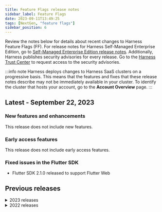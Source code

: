 ```yaml
---
title: Feature Flags release notes
sidebar_label: Feature Flags
date: 2023-09-11T13:49:25
tags: [NextGen, "feature flags"]
sidebar_position: 6
---
```


<DocsButton icon = "fa-solid fa-square-rss" text="Subscribe via RSS" link="/release-notes/feature-flags/rss.xml" />

Review the notes below for details about recent changes to Harness Feature Flags (FF). For release notes for Harness Self-Managed Enterprise Edition, go to [Self-Managed Enterprise Edition release notes](/release-notes/self-managed-enterprise-edition). Additionally, Harness publishes security advisories for every release. Go to the [Harness Trust Center](https://trust.harness.io/?itemUid=c41ff7d5-98e7-4d79-9594-fd8ef93a2838&source=documents_card) to request access to the security advisories.


:::info note
Harness deploys changes to Harness SaaS clusters on a progressive basis. This means that the features and fixes that these release notes describe may not be immediately available in your cluster. To identify the cluster that hosts your account, go to the **Account Overview** page. 
:::

## Latest - September 22, 2023

### New features and enhancements

This release does not include new features.

### Early access features

This release does not include early access features.

### Fixed issues in the Flutter SDK

- Flutter SDK 2.1.0 released to support Flutter Web

## Previous releases

<details>
<summary>2023 releases</summary>

#### Sept 22, 2023

##### New features and enhancements

This release does not include new features.

##### Early access features

This release does not include early access features.

##### Feature Flags server

- Fixed incorrect flag casing prev enting evaluation (FFM-9416)
- Active environment was not persisting when clicking to target pages (FFM-8053)

#### Sept 11, 2023

##### New features and enhancements

This release does not include new features.

##### Early access features

This release does not include early access features.

##### Fixed issues in the Javascript SDK

- Changing evaluation handling for Flutter Web. (FFM-8963)

#### Sept 08, 2023

##### New features and enhancements

This release does not include new features.

##### Early access features

This release does not include early access features.

##### Fixed issues in the iOS SDK

- Fix runtime failure when target is nil. (FFM-9282)

#### Sept 06, 2023

##### New features and enhancements

This release does not include new features.

##### Early access features

This release does not include early access features.

##### Fixed issues in the Java SDK

- Standardized SDK error codes. (FFM-8148)
- Removed dependencies Guava and MapDB. (FFM-8840)
- Added retry enhancements to authentication failures. (FFM-8150)
- Local connector now creates a metrics folder. (FFM-4023)

#### August 24, 2023

##### New features and enhancements

This release does not include new features.

##### Early access features

This release does not include early access features.

##### Fixed issues in the Apex SDK

Released Apex SDK 0.1.2 - Avoid loading all flag/target segment config into two cache keys, instead use a key per item, so we don’t exceed SFDC account limits and get cache.ItemSizeLimitExceededException (FFM-9071)

#### August 24, 2023

##### New features and enhancements

This release does not include new features.

##### Early access features

This release does not include early access features.

### Fixed issues in the Apex SDK

Released Apex SDK 0.1.2 - Avoid loading all flag/target segment config into two cache keys, instead use a key per item, so we don’t exceed SFDC account limits and get cache.ItemSizeLimitExceededException (FFM-9071)

#### August 24, 2023

##### New features and enhancements

This release does not include new features.

##### Early access features

This release does not include early access features.

##### Fixed issues in the React Client SDK

Released React Client 1.5.0 - bumped JavaScript SDK version to 1.15.0 (FFM-9133)

#### August 23, 2023

##### New features and enhancements

This release does not include new features.

##### Early access features

This release does not include early access features.

##### Fixed issues in the Javascript SDK

* If the SDK was being suspended while inside a mobile app in a webview, our SDK didn't support this usecase and required workarounds. (FFM-8176)

* Removed a third-party SSE library causing event-handling errors. (FFM-8855)

#### August 23, 2023

##### New features and enhancements

This release does not include new features.

##### Early access features

This release does not include early access features.

##### Fixed issues in the Ruby SDK

The Ruby SDK did not handle the 'IN' operator correctly. If a target group used the 'IN' operator in a rule, then that rule would fail to evaluate correctly. This could lead to the wrong variation being served to a target. The SDK has been updated to correctly handle IN operators for target group rules.(FFM-8670)

#### August 22, 2023

##### New features and enhancements

This release does not include new features.

##### Early access features

This release does not include early access features.

##### Fixed issues in the Node SDK

Previously when using waitForInitialization, if the SDK encountered an authentication failure, it neither resolved nor rejected the promise. This could potentially lead to a Node.js process termination with an exit code of 0 when no operations were performed outside the asynchronous function block where it was called. The SDK now correctly rejects the promise in the event of an authentication failure. This rejection will provide error details. (FFM-9055)

#### August 15, 2023

##### New features and enhancements

This release does not include new features.

##### Early access features

This release does not include early access features.

##### Fixed issues in the Ruby SDK

This release fixes an error where "Starts With" target group rules did not receive data in the correct format to be processed by the Ruby SDK. (FFM-9036)

#### August 10, 2023

##### New features and enhancements

This release does not include new features.

##### Early access features

This release does not include early access features.

##### Feature Flags server, version 1.1079.0

* Improved cache store handling for pre-evaluations (FFM-8904)
* Added an infrequent error caused by a panic during flag deletion (FFM-8973)
* Automatically disable Git sync if flags.yml can not be found (FFM-8955)
* Automatically time out if events take too long to send, rather than hanging indefinitely (FFM-8932)
* Added additional test coverage for target attributes with IN clauses (FFM-8706)
* Mark a flag as stale if the Flag previously had evaluations but has not in 60 days (FFM-8790)

#### August 10, 2023

##### New features and enhancements

This release does not include new features.

##### Early access features

This release does not include early access features.

##### Fixed issues in the Feature Flags UI

* Previously, the Feature Flags modal screen disappeared when the user clicked in the background, which caused the data to disappear. This issue has been fixed. (FFM-8770)

* Previously, on the flag details page, if all target groups were assigned to rules, the Percentage Rollout target groups selection would disappear. This issue has been fixed. (FFM-8841)

* Previously, when creating a flag targeting rule, using autocomplete search for a target group could remove target groups from other rules within the same flag. This issue has been fixed. (FFM-8680)

#### August 4, 2023

##### What's new

This release does not include new features.

##### Early access

This release does not include early access features.

##### Fixed issues

###### Feature Flags UI

* Previously, the permission to create a feature flag was required across all environments. This restriction has been removed. (FFM-8724)

* Previously, when users selected **All Environments** from the **Environments** dropdown menu, then refreshed the page or went to another page, the **Back** button didn't return the user to the All Environments page. This issue has been resolved. (FFM-8012)

#### August 3, 2023

##### What's new

This release does not include new features.

##### Early access

This release does not include early access features.

##### Fixed issues

###### Feature Flags server, version 1.1078.1

* Due to an error with gitSync logic on environment creation, the activation for the new environment did not get properly created when GitSync was enabled. (FFM-8812) 
  
  To resolve this, we:
  - Fixed the gitSync function for newly created environment.
  - Added gitSync for deleted environments. 

* Sending a GET request to the /targets/${IDENTIFIER} endpoint returned a 200 error code, even if the target didn't exist. This error code has been changed to 404. (FFM-8810)

* Previously, a multivareate flag's variation values had an erroneous maximum limit of 2704 bytes, with a poor error message if this was exceeded. 
This limit has been raised to 25000 bytes, with a clear error message if this is exceeded. (FFM-8660)

* Targets sent by the server-side SDKs were not being updated in the database. This meant if a sever-side target changed, while evaluations worked as expected, the updated attributes were not shown in the UI. This fix ensures targets are correctly upserted. (FFM-8600)


#### July 27, 2023

##### What's new

#### Feature Flags UI

* When specifying percentages for a rollout, the UI now provides feedback while you edit to let you know the percentage that requires assignment. (FFM-8085)

##### Early access

This release does not include early access features.

##### Fixed issues

###### Feature Flags UI

* Fixed an issue where the API call was triggered twice in the front end when creating a flag. (FFM-8192)

#### July 24, 2023

##### What's new

This release does not include new features.

##### Early access

This release does not include early access features.

##### Fixed issues

###### Feature Flags SDKs

The **Ruby** server SDK has been updated to version **1.1.3** with the following updates.

* Fixed an issue where if no attributes were given in the target, the SDK sometimes threw a TypeError exception when processing rules. (FFM-8725)

#### July 21, 2023

##### What's new

This release does not include new features.

##### Early access

This release does not include early access features.

##### Fixed issues

###### Feature Flags SDKs

The **Android** client SDK has been updated to version **1.1.3** with the following updates.

* The SDK's cache has been rewritten to improve its stability. (FFM-8630)

* The gradle wrapper has been included in the SDK repository so that users can build without having to install gradle. (FFM-7868)

#### July 20, 2023

##### What's new

This release does not include new features.

##### Early access

This release does not include early access features.

##### Fixed issues

###### Feature Flags SDKs

* The **.NET** server SDK has been updated to version **1.1.9** with the following update.

  * Fixed an issue where using the relay proxy caused the SDK to crash. (FFM-8686)

* The **Ruby** server SDK has been updated to version **1.1.2** with the following update.

  * There was an issue where if a feature flag was configured to use a custom attribute with the `IN` operator clause, the `IN` operator didn't work correctly. This issue has been fixed. (FFM-8670)

#### July 19, 2023

##### What's new

This release does not include new features.

##### Early access

This release does not include early access features.

##### Fixed issues

###### Feature Flags server

The Feature Flags server has been updated to version **1.1077.0** with the following updates.

* Previously, the developer count reported under the Feature Flags license usage page (**Account Settings > Subscriptions > Feature Flags > License Count**) included a 'System' user that should not be counted towards the customer's total count of developers. This fix excludes the 'System' user from the count. (FFM-8658)

* Previously, targets sent by the server-side SDKs were not being updated in the database. This meant if a server-side target changed, evaluations worked as expected, but the updated attributes were not shown in the UI. This fix ensures targets are correctly updated. (FFM-8600)

#### July 18, 2023

##### What's new

This release does not include new features.

##### Early access

This release does not include early access features.

##### Fixed issues

###### Feature Flags SDKs

The **Android** client SDK has been updated to version **1.1.2** with the following update.

* There was an issue where the python SDK failed when connecting to the proxy. When connecting to Harness SaaS, the SDK extracts the `accountID` from the auth response and adds it to a header in all future requests. The `accountID` is not availabe to the SDK when connecting to the proxy, so it failed due to its absence. This fix ensures the SDK skips the header if `accountID` does not exist. (FFM-8686)

#### July 17, 2023

##### What's new

This release does not include new features.

##### Early access

This release does not include early access features.

##### Fixed issues

###### Feature Flags SDKs

The **Python** server SDK has been updated to version **1.2.2** with the following update.

* Fixed an issue where the SDK was crashing when used with the relay proxy. (FFM-8544)

#### July 14, 2023

##### What's new

This release does not include new features.

##### Early access

This release does not include early access features.

##### Fixed issues

###### Feature Flags SDKs

The **Node.js** server SDK has been updated to version **1.3.1** with the following updates.

* Previously, calling waitForInitialization was resolving before the SDK was fully initialized, leading to default values being served until initialization completes. This issue has been fixed. (FFM-8615)

#### July 13, 2023

##### What's new

This release does not include new features.

##### Early access

This release does not include early access features.

##### Fixed issues

#### Feature Flags server

The Feature Flags server has been updated to version **1.1076.0** with the following updates.

* Fixed an issue where the query parameter `identifier` in the API `https://app.harness.io/gateway/cf/admin/segments` did not work correctly. (FFM-8298)

* The flag pipeline was not updating the build number. This issue has been fixed. (FFM-8140)

* Target attributes were not updating on conflict. This issue has been fixed. (FFM-8549, ZD 46770)

#### July 4, 2023

##### What's new

This release does not include new features.

##### Early access

This release does not include early access features.

##### Fixed issues

###### Feature Flags SDKs

* The **Java** server SDK has been updated to version **1.2.4** with the following update.

  * Fixed an issue where, if a flag had prerequisite flags configured, only the first prerequisite flag was being processed and the remaining were being ignored. (FFM-6412)

The **Python** server SDK has been updated to version **1.2.1** with the following update.

  * The SDK incorrectly logged low level debug information as errors. This issue has been fixed. (FFM-8544)

#### July 3, 2023

##### What's new

This release does not include new features.

##### Early access

This release does not include early access features.

##### Fixed issues

##### Feature Flags SDKs

* The **Erlang** server SDK has been updated to version **2.0.1** with the following update.

  * Some SDK dependencies were not included in releases created by `mix`. This issue has been fixed. (FFM-8364)

* The **Android** client SDK has been updated to version **1.1.1** with the following updates.

  * Removed the following error, which is reported by Gradle's Lint task. (FFM-8551)

    `checkClientTrusted is empty, which could cause insecure network traffic due to trusting arbitrary TLS/SSL certificates presented by peers`

  * Added `Harness-SDK-Info`, `Harness-EnvironmentID` and `Harness-AccountID` HTTP headers to outbound HTTP connections. (FFM-7037)

* The **iOS** client SDK has been updated to version **1.1.0** with the following updates.

  * The following methods now have an alternative overloaded version that allows you to get the result of the flag directly in the return value, without the need to provide a closure block. (FFM-8056)

    * stringVariation()
    * boolVariation()
    * numberVariation()
    * jsonVariation()

  * Added TLS support for custom/private certs in the iOS SDK for config, stream and metric endpoints. (FFM-7015)

    The CfConfigurationBuilder now has new methods for taking a list of X.509 certificate authority (CA) certs. This list must also include any intermediate CAs the Apple security APIs may need to resolve the full trust chain. 

    For custom certificates, you must also ensure that the Subject Alternative Names (SANs) are set up correctly in the CA for domain name validation to pass.

    The new function setTlsTrustedCAs() takes a list of X.509 CA certificates in PEM format, which will be used to verify the server's web cert sent during TLS handshake. Each PEM certificate must include the BEGIN/END CERTIFICATE headers.

  * Made the following improvements. (FFM-8045)

    *  Added standardized SDK error codes for events such as initialization, authentications, etc. For a full list, go to [Troubleshooting](/docs/feature-flags/ff-sdks/client-sdks/ios-sdk-reference#troubleshooting).
    * Added general improvements to logging statements, reducing verbose logging to the console. 
    * Added support for configurable custom loggers. For code examples, go to the [SDK repository](https://github.com/harness/ff-ios-client-sdk/blob/main/docs/further_reading.md#custom-loggers).

  * Added retries for the authentication, and other endpoints. Network timeouts and certain HTTP error codes will be retried with a random delay up to 3 times. (FFM-8049)

  * Added a new API, refreshEvaluations(), that can be called by a mobile app coming to the foreground to update any SSE events that were missed while the app was suspended. (FFM-8160)

  * It is no longer necessary to call registerEventsListener() to start listening to events—calling initlialize() should be enough. (FFM-8106)

  * When a target group is created Harness sends an event to connected SDKs to refetch all flags. The IOS SDK previously didn't do this refetch, and now does. (FFM-8137)

  * Previously, when a target group event was received the SDK fetched all flags, but did not return an event so that apps could be updated accordingly. With this fix, in this case, the SDK returns the onPolling event after all flags are fetched. (FFM-8174)

  * Added `Harness-SDK-Info`, `Harness-EnvironmentID` and `Harness-AccountID` HTTP headers to outbound HTTP connections. (FFM-8048)

#### June 30, 2023

##### What's new

This release does not include new features.

##### Early access

This release does not include early access features.

##### Fixed issues

###### Feature Flags SDKs

The **Erlang** server SDK has been updated to version **2.0.0** with the following updates.

:::caution
The following are breaking changes for Erlang applications only.  

* Due to a new dependency on a murmur3 hashing library implemented in Elixir, the following is now required to use the SDK in Erlang applications:

  * Elixir version 1.13.4 or above must be installed on your build system when compiling your application.

  * Rebar3 `rebar_mix` must be installed in your Rebar3 plugins.

  For full details, go to [Install the SDK for Erlang applications](/docs/feature-flags/ff-sdks/server-sdks/erlang-sdk-reference/#for-erlang-applications).

This update does not affect Elixir applications, and no further action is required for Elixir applications upon upgrading to this version of the SDK.
:::

These changes are part of issue FFM-8364:

* Enhancement: Implemented retry logic for authentication, polling, and metrics services for resilience and fault tolerance.
* Enhancement: Changed supervisor restart intensity from 1 restart in 5 seconds to 4 restarts in 5 seconds.
* The murmur3 nif library has been replaced by pure Elixir library.

#### June 28, 2023

##### What's new

###### Feature Flags UI

* On the **Feature Flags** page, when viewing the state of flags across all environments, the flag status column now scrolls all the rows as one. This makes it easier to view flag and environment states on one screen. (FFM-7643)

##### Early access

This release does not include early access features.

##### Fixed issues

###### Feature Flags SDKs

The **Python** server SDK has been updated to version **1.2.0** with the following updates. (FFM-8300)

  * To improve performance, the SDK now sends targets to the metrics service in batches of 1000. Up to 200 batches, or 200K unique targets, can be sent in the metrics window. This is not user-configurable, and is controlled through the SDK. For more information, go to [Feature Flag FAQs](/docs/faqs/harness-feature-flag-faqs#how-does-the-metric-aggregatebatch-the-data-before-sending-it-to-harness).

  * The SDK no longer allows `events_sync_interval` to be set below 60 seconds. If it is, the value defaults to 60 seconds.

#### June 26, 2023

##### What's new

This release does not include new features.  

##### Early access

This release does not include early access features.

##### Fixed issues

###### Feature Flags SDKs

The **Node.js** server SDK has been updated to version **1.3.0** with the following updates.

* The following changes are included in issue number FFM-8289:

  * Added validation to the JWT token returned by the Feature Flags authentication service.
  * Previously, if the SDK failed to authenticate with the Feature Flags service, the SDK crashed. With this fix, the SDK now logs a warning and serves the default variations you provided in your evaluation calls.
  * Added a list of codes that are logged for each lifecycle event of the SDK, such as initialization, authentication, and so on. For a full list of codes, go to [Troubleshooting](/docs/feature-flags/ff-sdks/server-sdks/node-js-sdk-reference#troubleshooting).


#### June 22, 2023

##### What's new

This release does not include new features.  

##### Early access

This release does not include early access features.

##### Fixed issues

###### Feature Flags SDKs

The **JavaScript** client SDK has been updated to version **1.14.0** with the following update.

* Added a new function, `refreshEvaluations()`, which can be called to programmatically trigger a full refetch of evaluations from the server. (FFM-8141)

#### June 21, 2023

##### What's new

This release does not include new features.  

##### Early access

This release does not include early access features.

##### Fixed issues

###### Feature Flags server/UI

The **FF server** has been updated to version **1.1075.0** with the following updates.

* The Activity tab on the flag detail page was sometimes slow to load on flags with many (hundreds) of historical changes. This has been resolved, and this tab's loading times are improved. (FFM-8256)

* On the flag detail page, Flag Pipeline tab, the pipeline execution list was sorted with most recent executions last. This ordering has been reversed so that the most recent pipeline executions are shown first. This allows pending executions to be viewed at the top.

* Where users had multiple target rules, in certain circumstances users couldn't delete these rules when the wrong IDs were returned. This fix addresses the problem of the incorrect IDs being returned, and ensures the targets can be removed.

###### Feature Flags SDKs

The **Python** server SDK has been updated to version **1.1.16** with the following updates.

* Previously, if the SDK evaluated flags with a large amount of targets (tens of thousands), the SDK could encounter `read_timeout` errors. This fix increases the HTTP timeout of the SDK, and imposes a limit of 50,000 on the number of targets that can be sent to the UI. (FFM-8231)

  **Known issue** - We are working on resolving the following issue in a future version:

  * During a metrics interval, if you evaluate flags with more than 50,000 unique targets (based on identifier, name and attributes), then only the first 50,000 targets get sent in the request to the metrics API. This means that the targets that are not included in the request do not appear in the UI, but when they are included in evaluations during subsequent metrics intervals, they will be correctly registered in the UI.

#### June 19, 2023

##### What's new

###### Feature Flags UI

* In the onboarding flow, we added a new button and text box for a new project when there are no environments created. (FFM-7393)

##### Early access

This release does not include early access features.

##### Fixed issues

###### Feature Flags UI

* The view in the modal screen for setting up GitEx was not wide enough to show appropriate errors. This issue has been fixed. (FFM-7311)

* The Create a new flag button did not behave as expected on the onboarding screen if there were existing flags. This issue has been fixed. (FFM-8019)

###### Feature Flags SDKs

* The **Java** server SDK has been updated to version **1.2.3** with the following updates.

  * There were reports of customers having difficulty running the SDK because of a missing dependency, `oksse`. Unless users have the JitPack repo in their POM/Gradle file, they are likely to have this problem at compile time. With this fix, we've removed the `oksse` dependency and now use `okhttp-sse` instead. (FFM-5915)

  * Added `Harness-SDK-Info`, `Harness-EnvironmentID` and `Harness-AccountID` HTTP headers to outbound HTTP connections. (FFM-7037)

  * Updated the `maven-model` dependency to version 3.5.0 to remove the CVE-2022-4245 vulnerability. (FFM-8133)

  * Updated to the latest version of Guava, 32.0.1-jre, to remove security issues. (FFM-8233)

* The **Android** client SDK has been updated to version **1.1.0** with the following updates.

  * Added a new API to allow SDK users to provide a trusted TLS CA certificate for connecting to Feature Flag services with private root CAs. (FFM-7008)

  * Added `Harness-SDK-Info`, `Harness-EnvironmentID` and `Harness-AccountID` HTTP headers to outbound HTTP connections. (FFM-7037)

  * Fixed broken links in the first time setup documentation. (FFM-7867)

* The **.NET** server sdk has been updated to version **1.1.8** with the following updates.

  * Added additional headers to SDK HTTP requests for better analytics. (FFM-7477)

  * Reworked metrics caching to use a map instead of a queue. This improves memory usage and performance. (FFM-7475)

  * We now send the SDK version information with the metrics payload for better analytics and tracking. (FFM-6904)

  * Added logging when a default evaluation is served. (FFM-7473)

  * Standardized and improved Logging across the SDK. (FFM-7472)

  * Fixed error handling when a null target is passed in. (FFM-8128)

#### June 14, 2023

##### What's new

###### Feature Flags SDKs

Updated the ff-flutter-client-sdk version 2.0.0 to use null safety. (FFM-8222)

Flutter 2.0 and Dart 2.12 and later are required. For more information, go to [Sound null safety](https://dart.dev/null-safety) in the Dart documentation.

##### Early access

This release does not include early access features.

##### Fixed issues

#### Feature Flags SDKs

Updated the ff-erlang-server-sdk to version 1.1.0 to add an optional logging configuration option so that the logging level can be set for the SDK. (FFM-8217)

If this option is not set, the SDK uses the default log level of `warning`. To see an example logging configuration, go to [the SDK readme](https://github.com/harness/ff-erlang-server-sdk/blob/main/README.md#set-logging-level).

#### June 9, 2023

##### What's new

###### Feature Flags SDKs

* To aid in debugging, we added a list of codes logged for each lifecycle of the SDK. (FFM-7363)

  Some of the lifecycle events these codes cover are:

  * Initialization
  * Authentication
  * Polling
  * Streaming
  * Evaluation
  * Metrics
  * Close

For a full list of codes, go to [Troubleshooting](/docs/feature-flags/ff-sdks/server-sdks/python-sdk-reference/#troubleshooting).

##### Early access

This release does not include early access features.

##### Fixed issues

###### Feature Flags SDKs

The **Python** server SDK has been updated to version **1.1.15** with the following update.

* Previously, the SDK crashed if `client.close()` was called at any point before a stream event was sent to the SDK. With this fix, the SDK closes all threads correctly. (FFM-7363)

###### Feature Flags UI

* In the user onboarding flow, the Create a New Flag button did not behave as expected. This issue has been fixed. (FFM-8019)

* Previously, a user could select Feature Flags in Harness without having a license, and would then get a 404 error. Now, users only see the FF module if they have an active license (including a free license). (FFM-8002)

* Previously, there was an edge case where an extremely large number of pages in a UI listing could cause performance degradation. This issue has been fixed, and page numbering is now disabled if the page count exceeds 1000 pages. (FFM-7993)

* There was an issue where toggling between the Targets and Target Groups pages caused the new page to re-render. This issue has been fixed. (FFM-7965)

#### June 8, 2023

##### What's new

###### Feature Flags SDKs

The **React** client SDK has been updated to version **1.4.0** with the following enhancements. (FFM-6920)

* Added a new [useFeatureFlagsLoading](https://github.com/harness/ff-react-client-sdk#usefeatureflagsloading) hook to allow apps to react to changing of loading state.

* Added a new [TestWrapper](https://github.com/harness/ff-react-client-sdk#testing-with-jest) testing component to allow easy mocking of the network portion of the SDK for use in [Jest](https://github.com/harness/ff-react-client-sdk#testing-with-jest) unit tests.


##### Early access

This release does not include early access features.

##### Fixed issues

###### Feature Flags SDKs

The **React** client SDK has been updated to version **1.4.0** with the following updates. (FFM-6920)

* Updated the included JavaScript SDK from version 1.10.0 to version 1.13.0.

* Refactored all hooks and Higher Order Components (HOCs) to ensure proper triggering of metrics.

#### June 7, 2023

##### What's new

This release does not include new features. 

##### Early access

This release does not include early access features.

##### Fixed issues

###### Feature Flags SDKs

* The **Node.js** server SDK has been updated to version **1.2.17** with the following update.

  * Previously, when `client.close()` was called, the SSE stream was not terminated. This fix ensures that the SSE stream is properly terminated. (FFM-8116)

#### June 5, 2023

##### What's new

###### Feature Flags SDKs

* The **Python** server SDK has been updated to version **1.14** with the following updates.

  * The SDK now sends extra headers to backend requests to aid in diagnostics. (FFM-7362)

  * The SDK now retries on failed client authentication requests for specific HTTP errors. If client authentication fails, the SDK serves the default values you provide in `variation` calls. (FFM-7177)

##### Early access

This release does not include early access features.

##### Fixed issues

This release does not include fixed issues.

#### June 1, 2023

##### What's new

This release does not include new features.

##### Early access

This release does not include early access features.

##### Fixed issues

###### Feature Flags UI

* Previously, display of the FF module depended on an internal Harness feature flag. Now, display of the FF module is instead based on having an active license (including 'free'). (FFM-7866)

* Previously when a new user was onboarding in the Feature Flags page, when they selected **Get Started**, they saw a dropdown of flags, even though they hadn't created any flags yet. Now, when users do not have any existing flags, they see a text box that prompts them to create one.

###### Feature Flags SDKs

* The **iOS** client SDK has been updated to version **1.0.4** with the following updates.

  * Fixed the stream connection to have a read timeout of 60 seconds. This enables stale connections to be detected and closed, and retries to be started for polling/SSE connections. (FFM-8051)
  * Fixed a nil pointer dereference bug that caused the SDK to crash under certain conditions. (FFM-8034)

#### May 25, 2023

##### What's new

This release does not include new features.

##### Early access

This release does not include early access features.

##### Fixed issues

###### Feature Flags server

The **FF server** has been updated to version **1.1071.0** with the following updates.

* For customers with a large volume of targets (in the millions), the Target page load time could be slow. Harness has introduced additional indexes to improve the response time of this page. (FFM-7988)

* There was an issue when Git Sync was first configured, a sync was not attempted until a flag was changed or a new one was created. With this fix, a sync is immediately attempted when you configure Git Sync, and the existing flags in your project are backed up to the remote file. (FFM-7681)

###### Feature Flags SDKs

The **Python** server SDK has been updated to version **1.1.12** with the following update.

*  There was an issue where if an error occurred when processing a new stream event, the SDK could potentially log a blank string. This issue has been fixed and the SDK now logs these errors correctly. (FFM-8015)

#### May 24, 2023

##### What's new

This release does not include new features.

##### Early access

This release does not include early access features.

#### Feature Flags SDKs

The **Python** server SDK has been updated to version **1.1.11** with the following update.

* Fixed an issue where the SDK was not evaluating flags with multiple and/or nested prerequisites correctly.

#### May 23, 2023

##### What's new

This release does not include new features.

##### Early access

This release does not include early access features.

##### Fixed issues

###### Feature Flags UI

* The toggle for turning Git Sync on and off was causing the branch settings menu to disappear and display the **Set Up Git Sync** button incorrectly. This issue has been fixed. (FFM-7786)
* The Target and Target Group pages reported successful save and edit operations before the operations completed. This issue has been fixed. (FFM-7609)

#### May 22, 2023

##### What's new

This release does not include new features.

##### Early access

This release does not include early access features.

##### Fixed issues

###### Feature Flags SDKs

The **Ruby** server SDK has been updated to version **1.1.1** with the following updates.

* Fixed evaluator logic. Before, if a target group had multiple clauses, all clauses had to evaluate to true for the entire condition to be true. This logic has been changed to match that of other SDKs. Now only one condition clause needs to be true. (FFM-6503)

* Certain log messages will now be coded with a unique 4-digit number to help identify issues across SDKs. (FFM-7324)
  
  Response code patterns for each SDK stage are:
  * Initialization - 1xxx
  * Auth - 2xxx
  * Close - 3xxx
  * Polling - 4xxx
  * Streaming - 5xxx
  * Evaluation - 6xxx
  * Metrics - 7xxx

#### May 19, 2023

##### What's new

This release does not include new features.

##### Early access

This release does not include early access features.

##### Fixed issues

###### Feature Flags server

The **FF server** has been updated to version **1.1054.2** with the following update.

* The Identifier search filter sometimes incorrectly used a wildcard match. This happened if two flags had overlapping names such as `flag_one` and `flag_one_b`. The detail view of `flag_one_b` sometimes returned `flag_one` details instead. Because flags order by creation, this only happened when flags were created in a certain order. This fix uses an exact match when searching for flag identifiers. (FFM-7928)

#### May 15, 2023

##### What's new

This release does not include new features.

##### Early access

This release does not include early access features.

##### Fixed issues

###### Feature Flags server

* Previously, re-enabling Git Experience did not trigger an immediate Git sync. With this change, flags are synchronized as soon as Git Experience is re-enabled. (FFM-7670)

* Some Git sync operations were failing if there was a large volume of flags and environments. This fix increased the transaction time-out for Git sync calls to allow processing of a large number of the flags. (FFM-7638)

* Policy checks weren't being carried out on flag rules added from the Target Group details page. This issue has been fixed. (FFM-7607)(FFM-7606)

* Previously, Feature Flag permissions and roles assigned to users or user groups in Access Control were applied at the account and project levels, but not at the organization level. With this change, roles and permissions assigned at the organization level are now honored. (FFM-7376)

* When you try to delete a flag that is a prerequisite to another flag, the UI now shows an improved message that explains why this cannot be done: *Cannot delete flag which is a prerequisite for other flags*. (FFM-5105)

#### May 4, 2023

##### What's new

This release does not include new features.

##### Early access

This release does not include early access features.

##### Fixed issues

###### Feature Flags SDKs

* Fixed an issue in the onboarding flow where the flag validation did not work as expected. (FFM-7534)

#### April 26, 2023

##### What's new

This release does not include new features.

##### Early access

This release does not include early access features.

##### Fixed issues

###### Feature Flags SDKs

The **Node.js** server SDK was updated to version **1.2.16** with the following update:

* The eventsource library was opening three separate streams instead of one when the library disconnected and reconnected. This issue has been fixed. (FFM-7412)

#### April 22, 2023

##### What's new

This release does not include new features.

##### Early access

This release does not include early access features.

##### Fixed issues

##### Feature Flags UI

* Fixed an issue where the metrics loading spinner was hanging indefinitely. (FFM-6735)

* Updated the field validation for the **YAML path** field in the Git connection form to prevent entering invalid path names beginning with `./`. (FFM-7448)

#### Latest - April 11, 2023

##### What's new

This release does not include new features.

##### Early access

This release does not include early access features.

##### Fixed issues

##### Feature Flags UI

* Fixed an issue where the metrics loading spinner was hanging indefinitely. (FFM-6735)

* Updated the field validation for the **YAML path** field in the Git connection form to prevent entering invalid path names beginning with `./`. (FFM-7448)

#### April 11, 2023

##### What's new

This release does not include new features.

##### Early access

This release does not include early access features.

##### Fixed issues

###### Feature Flags UI

Fixed an issue where users with reduced access could not create Feature Flags SDK Keys as a result of a permission mismatch between the frontend and backend. (FFM-7295)

#### April 10, 2023

##### What's new

* The UI now provides improved RBAC messaging when trying to toggle or edit a flag in an environment without the correct permissions. (FFM-7234)

##### Early access

This release does not include early access features.

##### Fixed issues

###### Feature Flags server

The **FF server** has been updated to version **1.1007.0** with the following updates.

* Previously, the number of flags returned in the **Target Management** page was capped at 100.  This change lets Harness show all flags even if the number is greater than 100. (FFM-7457)
* Feature Flag identifiers now follow the same guidelines as the Harness Platform entities. This means they can include a `$` in the name. (FFM-7436)
* Previously, FF was only checking permissions at the account and project level. With this update, permissions and roles assigned at the organization level will also be honored. (FFM-7376)


#### April 5, 2023

##### What's new

This release does not include new features.

##### Early access

This release does not include early access features.

##### Fixed issues

###### Feature Flags SDKs

* The **Python** server SDK has been updated to version **1.1.10** with the following update.
  * The SDK now logs an error if an evaluation fails and the default variation is returned. (FFM-7360)

* The **Ruby** server SDK has been updated to version **1.1.0** with the following updates.
  * Metrics counters are now stored in a map, instead of a queue, for more efficient memory usage. The metric payload size should now also be smaller, resulting in more efficient network bandwidth usage. (FFM-7285)
  * Improved the authentication retry logic to only retry on certain HTTP codes. Certain error codes will be treated as transient and others not. Ensured that while the SDK is authenticating, default values are served. (FFM-7325)
  * Added a Ruby on Rails example in the SDK [repository](https://github.com/harness/ff-ruby-server-sdk). (FFM-6926)
  * Disabling the metrics processor didn't disable entries being written to the queue, causing an eventual memory leak. This fix corrects this behavior. (FFM-6965)
  * Added TLS support to the SDK and updated the documentation in the SDK [repository](https://github.com/harness/ff-ruby-server-sdk).

* The **Apex** server SDK has been updated to version **beta 0.5.1** with the following update.
  * The JSON parsing code was unable to parse the fields `createdAt` and `modifiedAt` in the Target Segment response, because the values were too large for an Integer data type. This issue has been fixed. (FFM-7812)

#### April 4, 2023

##### What's new

This release does not include new features.

##### Early access

This release does not include early access features.

##### Fixed issues

###### Feature Flags SDKs

The **Node.js** server SDK was updated to version **1.2.15** with the following update.

* Occasionally, the retry strategy could open several event streams at once if the application disconnected intermittently. This issue has been fixed and the SDK opens only one stream when the EventSource library reconnects. (FFM-7412)
* The EventSource library was updated to version 2.1.4. (FFM-7421)

#### March 30, 2023

##### What's new

This release does not include new features.

##### Early access

This release does not include early access features.

##### Fixed issues

###### Feature Flags server

The **FF server** has been updated to version **1.979.0**, with the following update.

* Before this update, targets never expired. Now, targets expire if they have not been updated for 60 days, except when used in flag rule, or when part of a target group's include/exclude lists. For more information, go to [How targets expire](/docs/feature-flags/ff-target-management/add-targets#how-targets-expire).

###### Feature Flags SDKs

* The **Java server SDK** has been updated to version **1.2.2**, with the following updates.

  * Minor internal changes were made to make it easier for developers to use classes that were previously marked private.

* The **Go server SDK** has been updated to version **0.1.8** with the following update.

  * Previously, a few logs on startup would use fmt.Println() instead of using the custom logger passed in via harness.WithLogger(logger). This could cause these startup logs to be in a different format, and appear to be logged at an `error` level instead of logged correctly as `debug`. This has been resolved and all logs emitted by the SDK now go through the custom logger if it's passed in. (FFM-7347)

#### March 29, 2023

##### What's new

This release does not include new features.

##### Early access

This release does not include early access features.

##### Fixed issues

###### Feature Flags SDKs

The **Go server SDK** has been updated to version **0.1.7**, with the following updates.

* Previously if a custom logger was passed in to the SDK through the harness.WithLogger(logger) function, the custom logger was not used when logging HTTP requests. This could cause HTTP request logs to be in a different format, and appear to be logged at an `error` level instead of correctly logged `debug`. This has been resolved, and all logs emitted by the SDK now go through the custom logger if it's passed in. (FFM-7327)

* Added a flag code cleanup example and some information on how to run the example in the [Go SDK repository](https://github.com/harness/ff-golang-server-sdk). (FFM-6794)

* Added documentation in the [Harness flag_cleanup repository](https://github.com/harness/flag_cleanup) on how to clean up flags automatically using Harness pipelines. (FFM-6796)


#### March 28, 2023

##### What's new

The [**Erlang server SDK**](/docs/feature-flags/ff-sdks/server-sdks/erlang-sdk-reference), which was in Beta, has been released as GA with version **1.0.0**. This release includes the following updates.

* **Breaking changes**

  - Changes to mulit-instance behavior. Go to the [Readme](https://github.com/harness/ff-erlang-server-sdk#run-multiple-instances-of-the-sdk) for updated instructions and code samples for the following:
    - If you define a multi-instance configuration, and one of the instances (including the default instance) fails to authenticate, then the other instances do not attempt to start, and the SDK does not boot.
    - You can choose not to start the default instance.

* **Enhancements**
  - The SDK is now available on [hex.pm](https://hex.pm/).
  - Improved logging for debugging purposes

##### Early access

This release does not include early access features.

##### Fixed issues

###### Feature Flags SDKs

The **Erlang server SDK** was released as GA, version **1.0.0**, and includes the following bug fix:

* There was an issue in multi-instance functionality that prevented users from starting up multiple instances. This issue has been fixed. (FFM-7187)

#### March 23, 2023

##### What's new

This release does not include new features.

##### Early access

This release does not include early access features.

##### Fixed issues

###### Feature Flags SDKs

The **Node.js server SDK** has been updated to version **1.2.14** with the following updates:

* The EventSource library was updated to version 2.1.3. (FFM-7198)
* On streaming errors, the error was not included in the `retrying` event payload. This fix adds the error to the payload. (FFM-7198)
* Checks were added to see if errors are eligible for retries, and if not, the SDK stops retrying. (FFM-7198)
* The SDK now logs each retry. This ensures the most recent error is logged if errors change during retries. (FFM-7198)


#### March 23, 2023

##### What's new

This release does not include new features.

##### Early access

This release does not include early access features.

##### Fixed issues

###### Feature Flags SDKs

The **Node.js server SDK** has been updated to version **1.2.13** with the following update:

* A race condition during initialization could cause some flag evaluation calls (when called immediately after calling waitForInitialization) to return the default value instead of the actual evaluated value. This issue has been fixed. (FFM-7289) 


#### March 21, 2023

##### What's new

This release does not include new features.

##### Early access

This release does not include early access features.

##### Fixed issues

###### Feature Flags server

The **FF server** has been upated to version **1.968.0** and includes the following updates:

* When searching for a flag, the search filter sometimes failed if the flag description was null rather than empty. This issue has been fixed. (FFM-7213)
* When using GitSync to save a flag with a floating point value, the feature flag service generated an error.
The service now correctly handles floating point numbers saved from Git. (FFM-7118)


#### March 16, 2023

##### What's new

This release does not include new features.

##### Early access

This release does not include early access features.

##### Fixed issues

###### Feature Flags SDKs

The **Java server SDK** has been updated to version **1.2.1** and includes the following update:

* When an SDK key was not supplied, the SDK continually retried. This issue was fixed and now, if authentication fails, the SDK no longer retries constantly, and instead generates a MissingSdkKeyException. (FFM-7214)


#### March 15, 2023

##### What's new

This release does not include new features.

##### Early access

This release does not include early access features.

##### Fixed issues

###### Feature Flags SDKs

The **Node.js server SDK** has been updated to version **1.2.12** and includes the following update:

* The event source was updated to version 2.1.2. This adds eligible errors to the `retrying` event payload. (FFM-7198)

#### March 09, 2023

##### What's new

This release does not include new features.

##### Early access

This release does not include early access features.

##### Fixed issues

###### Feature Flags SDKs

The **Java server SDK** has been updated to version **1.2.0** and includes the following updates:

* Improved support for TLS allows custom CA certificates to be provided. (FFM-7004)
* A new HTTP header, `Harness-SDK-Info`, was added. This header helps the Feature Flag service identify connected client SDKs apart from server SDKs. (FFM-7038)
* Error handling for invalid SDK keys has been improved. (FFM-6964)

#### March 08, 2023

##### What's new

This release does not include new features.

##### Early access

This release does not include early access features.

##### Fixed issues

###### Feature Flags UI

- Onboarding examples displayed a flag name instead of the required flag identifier. This issue is now fixed. (FFM-6921)

#### March 02, 2023

##### What's new

This release does not include new features.

##### Early access

This release does not include early access features.

##### Fixed issues

###### Feature Flag SDKs

The **Node.js server SDK** has been updated to version **1.2.11** and includes the following updates:

- All three retry strategies no longer fire off their initial retry at the same time. (FFM-7002)
- The eventsource library now closes correctly if `eventsource.close` is called while it's in a RETRYING state. (FFM-7002)
- The SDK no longer retries on 40x errors. It now only retries on 50x and I/O errors. (FFM-7002)


#### February 24, 2023

##### What's new

This release does not include new features.

##### Early access

This release does not include early access features.

##### Fixed issues

###### Feature Flag SDKs

The **Node.js server SDK** has been updated to version **1.2.10** and includes the following updates:
- The Node.js SDK uses the eventsource library. **In rare cases**, an issue occurred when a 500 response was received from the remote system, the connection seemed to close and stop retrying. However, if it received an unspecified error, for example if the endpoint doesn’t exist or goes down suddenly, or if the remote system closed the connection, then the SDK tried to connect to the /stream endpoint every second, forever. This issue was resolved with the following updates:

  - The SDK now falls back to polling if the stream disconnects. (FFM-4204)
  - The SDK attempts to reconnect on retryable errors using an exponential backoff and retry strategy provided by the Harness fork of eventsource. (FFM-4204)
  - A new retry event is emitted so the SDK can log the current retry attempt. (FFM-4204)

#### February 21, 2023

##### What's new

This release does not include new features.

##### Early access

This release does not include early access features.

##### Fixed issues

###### Feature Flag SDKs

The **Python server SDK** has been updated to version **1.1.9** and includes the following update:
* SSE updates were stopping due to a lost connection. Now, the SSE connection is reestablished if it drops. (FFM-6932) 

#### February 15, 2023

##### What's new

This release does not include new features.

##### Early access

This release does not include early access features.

##### Fixed issues

###### Feature Flag SDKs

The **.NET server SDK** has been updated to version **1.1.7** and includes the following updates:

* The default poll interval was corrected from 20 seconds to 60 seconds, consistent with the other SDKs. (FFM-3691)
* The SSE EventSource was not detecting that a connection may have dropped. The SDK will now reconnect correctly if it loses its connection to the stream endpoint. (FFM-6877)

#### February 9, 2023

##### What's new

This release does not include new features.

##### Early access

This release does not include early access features.

##### Fixed issues

###### Feature Flag SDKs

- The **Flutter client SDK** has been updated to version **1.0.10** and includes the following updates:
  - This SDK now uses Android SDK 1.0.20. (FFM-6822)
  - This update fixes excessive network calls when calling flag evaluation functions. (FFM-6822)

- The **Python server SDK** has been updated to version **1.1.8** and includes the following updates:
  - Added `wait_for_initialization` to the client API, which can be called to block the thread until all groups and flags have been retrieved and loaded into the cache. (FFM-6549)
  - Added `is_initialized` to the client API, which can be called at any time to check if the initial retrieval and caching of groups and flags has been completed. (FFM-6549)

  :::info note
  For an example usage of `wait_for_initialization` go to [the SDK's repository](https://github.com/harness/ff-python-server-sdk/blob/main/examples/wait_for_initialization_example/wait_for_initialization.py).
  :::


#### February 6, 2023

##### What's new

This release does not include new features.

##### Early access

This release does not include early access features.

##### Fixed issues
###### Feature Flags UI

* The **Complete** button at the end of the onboarding flow was always enabled. Now, it is disabled until the user receives a successful evaluation. (FFM-5987)

###### Feature Flag SDKs

The **Python SDK** has been updated to version **1.1.7** and includes the following new feature:

* When adding targets to a group based on conditions, the `in` operator is now case-sensitive in the SDK. (FFM-5991)

  :::info note 
  If you are targeting any groups using the `in` operator, ensure that your target condition takes into account the case sensitivity of the operator.
  :::

#### January 27, 2023

##### What's new

This release does not include new features.

##### Early access

This release does not include early access features.

##### Fixed issues

###### Feature Flag SDKs

The **Java server SDK** has been updated to version **1.1.11** and includes the following changes:

- Timeout errors were logged due to the code calling `awaitTermination()` before `shutDown()` when stopping the update processor. There was also a misleading warning about the poller not being restarted. These issues have been fixed. (FFM-6581)


#### January 26, 2023

##### What's new

This release does not include new features.

##### Early access

This release does not include early access features.

##### Fixed issues
###### Feature Flag SDKs
- The **React client SDK** has been updated to version **1.1.0** and includes the following changes:
  - You can now listen for errors that are caused by network issues. For more information about this, go to [the SDK's readme file.](https://github.com/harness/ff-react-client-sdk/blob/main/README.md) (FFM-6578)
  - You can now provide the SDK with a set of evaluations that it can serve instantly upon initialization. For more information about this, go to [the SDK's readme file.](https://github.com/harness/ff-react-client-sdk/blob/main/README.md) (FFM-6578) 

- The **Javascript client SDK** has been updated to version **1.8.0** and includes the following change:
  - You can now provide the SDK with a set of evaluations that it can serve instantly upon initialization. For more information about this, go to [the SDK's readme file.](https://github.com/harness/ff-javascript-client-sdk/blob/main/README.md) (FFM-6489)

- The **Android client SDK** has been updated to version **1.0.19** and includes the following changes:
  - A new event was added, `SSE_RESUME`, which fires if the application loses and regains internet.  When the event fires: 
    - The SDK internally reloads all feature config into cache. (FFM-6574)
    - Applications can listen to this event to ensure event listeners don't miss any streamed events during periods of downtime.

#### January 25, 2023

##### What's new

This release does not include new features.

##### Early access

This release does not include early access features.

##### Fixed issues

###### Feature Flag SDKs

The **Go server SDK** has been updated to version **0.1.6** and includes the following update:
* Some target segment include rules were not working for numeric values. This issue has been fixed. (FFM-6384)

#### January 24, 2023

##### What's new

This release does not include new features.

##### Early access

This release does not include early access features.

##### Fixed issues
###### Feature Flag SDKs
- The **Android client SDK** has been updated to version **1.0.18**. This fixes a bug that caused unhandled exception errors due to duplicate callbacks during the SDK initialization. (FFM-6395)
- The **Flutter client SDK** has been updated to version **1.0.8**. This includes the following:
  - Fixed a bug that caused applications to shut down in response to API errors caused by no internet connection. (FFM-6395)
  - Fixed a bug that caused streaming to stop working if internet connectivity was lost. (FFM-6395) 

#### January 23, 2023

##### What's new

This release does not include new features.

##### Early access

This release does not include early access features.

##### Fixed issues
###### Feature Flag SDKs
- The **Javascript SDK** has been updated to version **1.7.0**. This fix adds the `Harness-AccountID` and `Harness-EnvironmentID` fields to the HTTP request header in all calls after the initial authorization request. These values are extracted from the JWT, so you don't need to add a value for them. (FFM-6507)

- The **Android client SDK** has been updated to version **1.0.17**. This includes the following changes:
  - Fixed a bug that caused a 401 error when the SDK tried to send a request to the `stream` endpoint if the request was to a non-production environment. (FFM-4603)
  -   Fixed a bug that caused the SDK to stop working if an identifier isn't provided during the SDK initialization. The SDK will now use the name if you don't provide an identifier. You will receive an error if you don't provide either a name or identifier as at least one of these is required for all client-side SDKs. (FFM-6396)

#### January 21, 2023

##### What's new

This release does not include new features.

##### Early access

This release does not include early access features.

##### Fixed issues

###### Feature Flags authentication service

The Feature Flags authentication service has been updated to version 1.0.6 with the following update:

* The authentication service was logging warnings as it tried to authenticate with each cluster in turn. This could produce warnings even when authentication was eventually successful. Now, if authentication is successful, no warnings are logged. (FFM-6557)

#### January 19, 2023

##### What's new

This release does not include new features.

##### Early access

This release does not include early access features.

##### Fixed issues
###### Feature Flags SDKs
- The **Javascript client SDK** has been updated to version **1.6.0**. This includes the following changes:
  - You can now customise the interval of how often metrics data is sent to the metrics endpoint. (FFM-6498)
  - If the metrics data is not successfully posted to the endpoint after two attempts, the data is cleared to ensure the metrics data doesn't get too large and cause performance issues. (FFM-6509)

- The **Java server SDK** has been updated to version **1.1.10**. This includes the following changes:
  -  Improvements to how the metrics endpoint processes platform targets. (FFM-6392)
  -  Fixed a bug that caused an error due to incompatibility with an older version of OkHttp. (FFM-6442)
  
- The **Ruby server SDK** has been updated to version **1.0.6**. This fixes dependency issues with OpenAPI that caused errors when trying to initialize the SDK. (FFM-6523)

#### January 17, 2023

##### What's new

This release does not include new features.

##### Early access

This release does not include early access features.

##### Fixed issues
###### Feature Flags UI

* If you changed the environment, and then opened the **Pipeline** tab or **Environment** tab on a second screen, the environment you set defaulted to the original one. This has been fixed and the environment you select is consistent through all tabs. 


#### January 10, 2023

##### What's new

This release does not include new features.

##### Early access

This release does not include early access features.

##### Fixed issues
###### Feature Flags UI

- Fixed a bug that prevented a completion tick from appearing in the UI after an evaluation had successfully passed. (FFM-6127)

- Fixed an error that caused the Complete button at the end of the Get Started flow to link to the beginning of the flow instead of linking to the expected Feature Flag list page. (FFM-5988)

- Resolved an issue that caused you to scroll unnecessarily when you expanded the target attribute or operator dropdown menus when creating a target. (FFM-5187)

- Fixed a bug where scrollbars were unnecessarily displayed in the target groups section of the targets page during loading. (FFM-4053)

###### Feature Flag SDKs

* The **Ruby server SDK** has been updated to version **1.0.5**. This fixes a bug that caused the SDK to not wait for initialization when using the `wait_for_initialization` method. (FFM-6393)

</details>

<details>
<summary>2022 releases</summary>

#### December 22, 2022

##### What's new

This release does not include new features.

##### Early access

This release does not include early access features.

##### Fixed issues
###### Feature Flags UI

* Resolved an issue that caused the edit section of a pipeline not to load on the Feature Flag module. (FFM-5948)

#### December 15, 2022

##### What's new

This release does not include new features.

##### Early access

This release does not include early access features.

##### Fixed issues

###### Feature Flags SDKs

The Java server SDK has been updated to version 1.1.9 and includes the following update:

* A NullPointerException was thrown when a null target was given. This update fixes the MetricsProcessor to handle nulls correctly. (FFM-6125)

#### December 13, 2022

##### What's new

This release does not include new features.

##### Early access

This release does not include early access features.

##### Fixed issues

**Feature Flags UI**

* Fixed a bug where target names were labelled "UNDEFINED" on the Harness UI if the name contained spaces. (FFM-5866)

**FF SDKs**

The Python SDK has been updated to version 1.1.5. This includes the following changes:

- Fixed a bug where only one target was registered as a metric when multiple, unique targets evaluations were made. (FFM-5995)

- Fixed a bug that caused an error the first time a metrics request was sent. (FFM-5995)

#### December 7, 2022

##### What's new

This release does not include new features.

##### Early access

This release does not include early access features.

##### Fixed issues

**Feature Flags UI**

- Fixed a UI bug where the dialog box during the flag creation was shorter in length than it should be. (FFM-5509)

- Resolved an issue that caused flag lists to load slowly. (FFM-5507)

- Fixed a bug that caused flag pipeline stages to continue to run even if previous stages had failed. (FFM-5289)

- Fixed a minor UI bug where the back and next buttons during the Get Started flow were pushed out of the browser view. (FFM-5086)

- Resolved a minor UI bug that caused the empty state image in the Feature Flags landing page to be incorrectly aligned. (FFM-3839)

**Feature Flag SDKs**

The Java SDK has been updated to version 1.1.8. This version includes the following changes:

- Added a check to ensure the correct variations are served when a flag has nested prerequisite flags. (FFM-5306)
- Fixed a bug where the Target ID set by the customer was being overwritten and set to the default value. (FFM-5471)
- Fixed an issue with our internal dependencies that prevented the Java SDK version 1.1.7 from initializing. (FFM-5944)

#### December 1, 2022

##### What's new

This release does not include new features.

##### Early access

This release does not include early access features.

##### Fixed issues

**Feature Flag SDKs**

- The .NET SDK has been updated to version 1.1.6. This adds a check to ensure the correct variations are served when a flag has nested prerequisite flags. (FFM-5307)

- The Python SDK has been updated to version 1.1.4. This includes the following changes:

  - Added a check to ensure the correct variations are served when a flag has nested prerequisite flags. (FFM-5263)
  - Fixed a bug where requests continuously repeated themselves when using the SDK's streaming mode. (FFM-5352)

#### November 30, 2022

##### What's new

This release does not include new features.

##### Early access

This release does not include early access features.

##### Fixed issues

###### Feature Flags SDKs

The .NET server SDK has been updated to version 1.1.6 with the following update:

* When a flag depended on a prerequisite flag being true, the evaluation failed if the prerequisite flag's variation `value` and `identifier` were identical. This issue has been fixed and the evaluation now works correctly in that case. (FFM-5307)


#### November 29, 2022

##### What's new

This release does not include new features.

##### Early access

This release does not include early access features.

##### Fixed issues

**Feature Flags UI**

- Minor UI bug resolved in which buttons for creating Flags were sometimes pushed out of the browser view. (FFM-5336)

- Added a warning that Flag Variation names cannot contain only numerical characters. (FFM-4581)

- Resolved an issue where the Getting Started flow was inadvertently showing only Xamarin instructions in some cases. (FFM-5203)

**Feature Flag SDKs**

The Android SDK has been updated to version 1.0.14. This update fixes a bug that prevented metric data from appearing in the UI.

#### November 21, 2022

##### What's new

A new React Client SDK has been released for Feature Flags as version 1.0.0. To read more about this SDK, see the Reference Guide and the GitHub repository.

##### Early access

This release does not include early access features.

##### Fixed issues

**Feature Flag SDKs**

- The Ruby SDK has been updated to version 1.0.3. This fixes the following issues:

  - The SDK is now compatible with Ruby 2.6. (FFM-5354)
  - Some JSON was being incorrectly rendered in Flag responses. This has been fixed and responses are in the correct format. (FFM-4755)
  - When using a prerequisite Flag, if the identifier and value were not identical, the wrong value for the original Flag was returned. Now, the correct value is returned. (FFM-5355)
  - Target groups were storing data incorrectly due to an incorrect variable, the variable has now been fixed and data is stored correctly. (FFM-4058)

#### November 11, 2022

##### What's new

This release does not include new features.

##### Early access

This release does not include early access features.

##### Fixed issues

**Feature Flags UI**

* When submitting an invalid YAML file for Feature Flag steps in a Pipeline, you now receive an error describing why the YAML is invalid. Previously the incorrect YAML was accepted and only showed a general error during pipeline execution. (FFM-4557)

**Feature Flag SDKs**

- The Java SDK has been updated to version 1.1.6.0. This fixes the following issues:

  - A bug where sometimes the SDK was not closed before making a new request. (FFM-3246)

  - Previously when setting metrics to false, the metrics weren't posted but continued to queue. This has been fixed so that they don't queue, therefore saving memory. (FFM-3694)

  - The Java SDK previously took the first value for Flag rules, instead of cycling through all the rules, so the Flag was not evaluated as expected. This issue has been resolved and the SDK now successfully goes through and evaluates the list of rules for the IN clause. (FFM-4744)

  - A thread leak was fixed for the metrics processor. (FFM-4849)

  - Previously the OR and AND operators for Target Group attribute rules were both treated as AND operators. Now, the OR operator works correctly. (FFM-4808)

  - An inconsistency in the percentage distribution of multivariate Flags has been fixed, so the percentages now work correctly. (FFM-4830)

#### November 6, 2022

##### What's new

This release does not include new features.

##### Early access

This release does not include early access features.

##### Fixed issues

**Feature Flags UI**

- Added validation messages to Flag pipelines to ensure you know which fields must be completed for your pipeline to run successfully. (FFM-3176)

- Fixed a bug that was causing some failure strategies not to show on Feature Flag Pipeline stages. (FFM-4844)

**Feature Flag SDKs**

The Android SDK has been updated to 1.0.13.

* This fixes a bug where metric data was not showing in the UI.

#### October 31, 2022

##### What's new

This release does not include new features.

##### Early access

This release does not include early access features.

##### Fixed issues

- **Javascript SDK**

  The Javascript SDK has been updated to 1.4.14.

  This fixes a bug to ensure that Target identifiers are sent as a string before authorization, to prevent authorization errors. (FFM-5104)

- **.NET SDK**

  The .NET SDK has been updated to 1.1.5.

  The SDK will now print debug logs for analytics to the console. (FFM-4835)

- **Java SDK**

  The Java SDK has been updated to 1.1.5.3. This fixes the following bugs:

  - OR conditions being incorrectly treated as AND conditions. (FFM-4808)

  - Multivariate Flags using percentage roll-outs showing inconsistent amounts of results based on the inserted percentages. (FFM-4830)

#### October 25, 2022

##### What's new

This release does not include new features.

##### Early access

This release does not include early access features.

##### Fixed issues

* A potential race condition during initialization was detected in the Android SDK version 1.0.11. This issue has been resolved in version 1.0.12.

#### October 21, 2022

##### What's new

This release does not include new features.

##### Early access

This release does not include early access features.

##### Fixed issues

- Some accounts were not able to use failure strategies on their Feature Flags pipeline stages. We've fixed this bug and all accounts can now use failure strategies. (FFM-4844)
- On the Harness Platform, any Get Started with Feature Flag buttons will now take you directly to the first stage of the Get Started flow, instead of the Overview page. (FFM-4740)

#### October 20, 2022

##### What's new

This release does not include new features.

##### Early access

We've released a beta version of an Apex SDK for Feature Flags.

For more information and to access this SDK, see the Apex SDK reference guide and the GitHub repository.

##### Fixed issues

The Python server SDK has been updated to version 1.1.3. (FFM-4744)

* This fixes a bug where OR conditions in Target Groups were incorrectly treated as AND conditions. If you use Target Group functionality, make sure to upgrade to this latest version as soon as possible.

#### October 18, 2022

##### What's new

You can now add a default pipeline to your Feature Flags that will be applied when you add targeting rules, or when you enable or disable a Flag. This means that you can ensure your Flag changes go through the process you want them to, allowing for better security and more consistent operations. For example, you can add an approval step so all your production Flag changes must be approved before they are executed, or you can send a Slack notification every time a Flag changes.

For more information about how to use a default pipeline for your Flags, go to Add a Default Pipeline for Flag Changes.

##### Early access

This release does not include early access features.

##### Fixed issues

The Java Server SDK has been updated to version 1.1.5.2. (FFM-4744)

* This fixes a notable bug where Target Group evaluations with multiple attributes were not evaluated beyond the first listed attribute. If you use Target Group functionality, make sure to upgrade to this latest version as soon as possible.

#### October 5, 2022

##### What's new

This release does not include new features.

##### Early access

This release does not include early access features.

##### Fixed issues

* The Go SDK has been updated to version 0.1.3 to fix the SDK's internal dependencies. You do not need to take any action. (FFM-4678)

#### September 29, 2022

##### What's new

This release does not include new features.

##### Early access

This release does not include early access features.

##### Fixed issues

* The audit log for a Feature Flag previously didn't show human-friendly messages and did not log all changes, making it difficult to understand what was updated. This has now been fixed and the audit log shows easy to understand messages for all events including adding or removing a clause, or adding an item to the exclusion list. (FFM-4481)

#### September 26, 2022

##### What's new

For self-serve customers, you can now create and upgrade a Feature Flags subscription directly through the Harness Platform instead of contacting our Sales team, meaning you can manage your subscription quickly, securely, and at any time.

For information about the current plans you can subscribe to, go to Pricing & Plans. For more information about how to use subscriptions, go to Subscribe to Feature Flags.

##### Early access

This release does not include early access features.

##### Fixed issues

This release does not include fixed issues.

#### September 9, 2022

##### What's new

The Feature Flag PHP SDK has been released. This means you can now connect an application that uses PHP when using Harness Feature Flags.

For more information about the PHP SDK, go to the PHP Reference Guide. For information about Feature Flag SDKs, go to our SDK Overview.

To get the SDK, go to our PHP Git Repository.

##### Early access

This release does not include early access features.

##### Fixed issues

The Node.js SDK has been updated to version 1.2.8. (FFM-4494)

* This update fixed a bug that caused the SDK to unexpectedly shut down when a Target Group was deleted. This has been fixed and you can now deleted Target Groups without issue.

#### September 1, 2022

##### What's new

This release does not include new features.

##### Early access

This release does not include early access features.

##### Fixed issues

The .NET SDK has been updated to version 1.1.4. (FFM-4463)

* This update fixed a bug that occurred when running the SDK with the Relay Proxy in offline mode. This has been fixed and the SDK can now run the Relay Proxy in offline mode.

#### August 31, 2022

##### What's new

This release does not include new features.

##### Early access

This release does not include early access features.

##### Fixed issues

* The Python SDK has been updated to version 1.1.2 to update two of the dependencies in the SDK. For security purposes, please ensure to update the SDK to this version. (FFM-4425)

#### August 25, 2022

##### What's new

This release does not include new features.

##### Early access

This release does not include early access features.

##### Fixed issues

###### Feature Flag SDKs

The .NET SDK has been updated to version 1.1.3. Fixes in this update include:

- The package name for the SDK has changed from ff-netF48-server-sdk to ff-dotnet-server-sdk. To use this version, make sure you remove the old package name and use the new one.

- The sample app in the .NET SDK Git repository has been updated to the new version 1.1.3. (FFM-3651)

- The default configuration of the .NET SDK didn't have analytics enabled. (FFM-3520)

  This has been fixed and analytics is now set to true and enabled as default.

- When using the Relay Proxy with the .NET SDK, the URL for sending events was incorrect. (FFM-3652)

  The events URL has now been updated so it directs to the correct place.

- The .NET SDK README file has been updated to rename the Target data. (FFM-3759)

  The example Target data is now consistent across the sample code in the README and the SDK Reference Guide.

- The .NET SDK README file has updated to remove an extra period and a reference to debugging that was causing the example to fail. (FFM-4306)
  You can now run the example successfully.

- When evaluating Target Groups that used an IN operator, the SDK was only evaluating the first Target. (FFM-4358)
  The logic has now been fixed so that the SDK will check all values when an IN operator is used for a Target Group.

###### Relay proxy

* The proxy had a dependency on a JWT package that is no longer maintained. This fix updated the JWT dependency to a package that is maintained. (FFM-3867)
* The proxy had a dependency on ff-server, which is in a private repository. This fix removed the dependency on ff-server. (FFM-3965)
* Harness provided a tool to generate offline config files. For details, go to [Run the Relay Proxy in offline mode](/docs/feature-flags/relay-proxy/deploy-relay-proxy#run-the-relay-proxy-in-offline-mode) (FFM-3772)

#### August 18, 2022

##### What's new

This release does not include new features.

##### Early access

This release does not include early access features.

##### Fixed issues

**Feature Flags UI**

- When creating a stage on pipeline template, Name and Description fields were displayed . (FFM-4098)

  As these fields are not required for creating a stage using a template, they have been removed from the About your Stage screen. You will no longer be able to enter a name and description for stages on a Pipeline template, but note this applies to templates only.

- When using a Pipeline and configuring a Flag stage, only the first 15 Flags in your Project would appear as an option in the Select Flag menu. (FFM-3716)

  This has been fixed and you can now select any Flag in your Project.

**Feature Flag SDKs**

The Python SDK has been updated to Version 1.1.1. Fixes in this update include:

- Removing the type of Flag check on Prerequisite Flags. (FFM-3868)

  Previously, if you created a Multivariate Flag as a Prerequisite Flag, once you turned the Flag on you couldn't turn it off again. This bug has been fixed and you can now turn Flags with Multivariate Prerequisite Flags.

- The Node.js SDK has been updated to Version 1.2.7. Fixes in this update include:
  - When using conditions for Target Groups, and conditions were treated as or conditions, meaning some Targets were not selected. (FFM-4331)
    This has now been fixed and conditions are treated correctly.

#### August 8, 2022

##### What's new

This release does not include new features.

##### Early access

This release does not include early access features.

##### Fixed issues

**Feature Flags UI**

- On the Harness Platform, when no Environment had been added to a project, the tooltip for a Flag toggle was displaying HTML. (FFM-4094)

  This has been fixed to remove the raw HTML text.

- On the Harness Platform, when the value of a Variation was set as a long non-breaking string, the content on the left bar of the Flag detail page overflowed into the main content of the page. (FFM-4010)

  This has been fixed so that the value will now wrap correctly.

**Feature Flag SDKs**

The Go SDK has been updated to Version 0.1.2. Fixes in this update include:

- The polling interval is now measured in seconds instead of minutes. (FFM-3676)
  This means the interval is now 60 seconds, instead of 1 minute. If you are using the default configuration, there are no actions for you. If you configured the polling interval, you need to convert the configuration from minutes to seconds. For more information, see Configure the SDK in the Go SDK Reference Guide.
- A check has been added to ensure that when a Flag has nested Prerequisite Flags, the correct Variations are served. (FFM-4043)
  You can now turn off analytics using the Go SDK. For more information, see Configure the SDK in the Go SDK Reference Guide. (FFM-3677)

#### August 1, 2022

##### What's new

This release does not include new features.

##### Early access

This release does not include early access features.

##### Fixed issues

- During the Feature Flag Getting Started tutorial on the Harness Platform, some buttons displayed an extra + symbol. (FFM-4056)

  This has been fixed and the extra symbols have been removed.

- On the Feature Flags UI, when adding a Flag to a Target, some text boxes did not adjust to fit the full width of the table. (FFM-4055)

  This has now been fixed and the text boxes adjust as necessary.

#### July 27, 2022

##### What's new

This release does not include new features.

##### Early access

This release does not include early access features.

##### Fixed issues

* An issue where Flag Evaluations were always returning the default Variation in the Feature Flag Node.js SDK has been fixed. Previously, if the Target you sent to Evaluate against a Flag was part of a Target Group, the default Variation was always returned instead of the valid Variation for that Flag. This is now fixed and the correct Variation is returned for all Targets. (FFM-4175)

* Due to this fix, the Feature Flag Node.js SDK has been updated to version 1.2.6.

#### July 18, 2022

##### What's new

This release does not include new features.

##### Early access

This release does not include early access features.

##### Fixed issues

* On the Harness UI, when you deleted the Environment you were currently active in, the identifier for that Environment should have been removed from the URL but wasn't. (FFM-3984) This issue has been fixed and the Environment identifier is now removed from the URL when you delete an active Environment.

#### July 11, 2022

##### What's new

This release does not include new features.

##### Early access

This release does not include early access features.

##### Fixed issues

- On the Target and Target Group page UI, when there are no Flag rules added the layout is now correctly aligned and stretches to the full available height. (FFM-3931)

- On the Flags page UI, when you enter a search term that returns no results, the search bar is no longer cleared and you can use the Clear Search button. (FFM-3877)

- When filtering Flags and you receive more than a single page of results then reset the filter or select another filter, the page number is updated correctly. (FFM-3876)
- When editing a multivariate Flag that has two Variations, the trash icon is now displayed at the end of each Variation row. (FFM-3714)

- The Retry button displayed when there is an error now reloads the Flag endpoint instead of the Environment endpoint. (FFM-3713)

- On the Flag details page, the Save or Cancel footer now aligns correctly with the panel. (FFM-3712)

</details>
